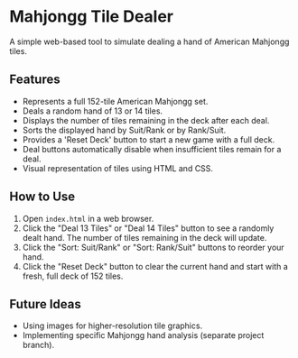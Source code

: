 # Mahjongg Tile Dealer

A simple web-based tool to simulate dealing a hand of American Mahjongg tiles.

## Features

*   Represents a full 152-tile American Mahjongg set.
*   Deals a random hand of 13 or 14 tiles.
*   Displays the number of tiles remaining in the deck after each deal.
*   Sorts the displayed hand by Suit/Rank or by Rank/Suit.
*   Provides a 'Reset Deck' button to start a new game with a full deck.
*   Deal buttons automatically disable when insufficient tiles remain for a deal.
*   Visual representation of tiles using HTML and CSS.

## How to Use

1.  Open `index.html` in a web browser.
2.  Click the "Deal 13 Tiles" or "Deal 14 Tiles" button to see a randomly dealt hand. The number of tiles remaining in the deck will update.
3.  Click the "Sort: Suit/Rank" or "Sort: Rank/Suit" buttons to reorder your hand.
4.  Click the "Reset Deck" button to clear the current hand and start with a fresh, full deck of 152 tiles.

## Future Ideas
*   Using images for higher-resolution tile graphics.
*   Implementing specific Mahjongg hand analysis (separate project branch).
